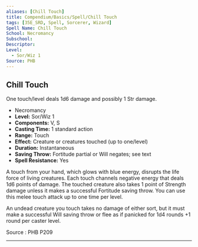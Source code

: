 ```yaml
---
aliases: [Chill Touch]
title: Compendium/Basics/Spell/Chill Touch
tags: [35E_SRD, Spell, Sorcerer, Wizard]
Spell Name: Chill Touch
School: Necromancy
Subschool: 
Descriptor: 
Level:
  - Sor/Wiz 1
Source: PHB
---
```



## Chill Touch

One touch/level deals 1d6 damage and possibly 1 Str damage.

*   Necromancy
*   **Level:** Sor/Wiz 1
*   **Components:** V, S
*   **Casting Time:** 1 standard action
*   **Range:** Touch
*   **Effect:** Creature or creatures touched (up to one/level)
*   **Duration:** Instantaneous
*   **Saving Throw:** Fortitude partial or Will negates; see text
*   **Spell Resistance:** Yes

<p>A touch from your hand, which glows with blue energy, disrupts the life force of living creatures. Each touch channels negative energy that deals 1d6 points of damage. The touched creature also takes 1 point of Strength damage unless it makes a successful Fortitude saving throw. You can use this melee touch attack up to one time per level.</p><p>An undead creature you touch takes no damage of either sort, but it must make a successful Will saving throw or flee as if panicked for 1d4 rounds +1 round per caster level.</p>

Source : PHB P209

---
